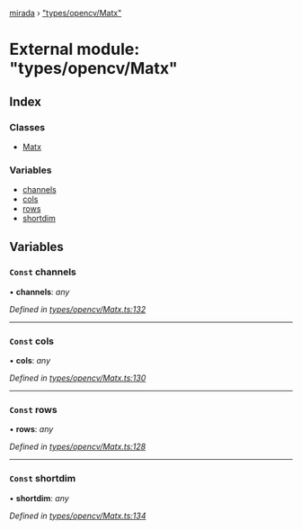[mirada](../README.md) › ["types/opencv/Matx"](_types_opencv_matx_.md)

# External module: "types/opencv/Matx"


## Index

### Classes

* [Matx](../classes/_types_opencv_matx_.matx.md)

### Variables

* [channels](_types_opencv_matx_.md#const-channels)
* [cols](_types_opencv_matx_.md#const-cols)
* [rows](_types_opencv_matx_.md#const-rows)
* [shortdim](_types_opencv_matx_.md#const-shortdim)

## Variables

### `Const` channels

• **channels**: *any*

*Defined in [types/opencv/Matx.ts:132](https://github.com/cancerberoSgx/mirada/blob/2aa7cf1/mirada/src/types/opencv/Matx.ts#L132)*

___

### `Const` cols

• **cols**: *any*

*Defined in [types/opencv/Matx.ts:130](https://github.com/cancerberoSgx/mirada/blob/2aa7cf1/mirada/src/types/opencv/Matx.ts#L130)*

___

### `Const` rows

• **rows**: *any*

*Defined in [types/opencv/Matx.ts:128](https://github.com/cancerberoSgx/mirada/blob/2aa7cf1/mirada/src/types/opencv/Matx.ts#L128)*

___

### `Const` shortdim

• **shortdim**: *any*

*Defined in [types/opencv/Matx.ts:134](https://github.com/cancerberoSgx/mirada/blob/2aa7cf1/mirada/src/types/opencv/Matx.ts#L134)*